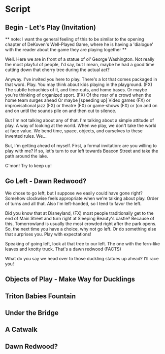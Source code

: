 # Script

## Begin - Let's Play (Invitation)

** note: I want the general feeling of this to be similar to the opening chapter of DeKoven's Well-Played Game, where he is having a 'dialogue' with the reader about the game they are playing together **

Well. Here we are in front of a statue of ol' George Washington. Not really the most playful of people, I'd say, but I mean, maybe he had a good time cutting down that cherry tree during the actual act?

Anyway. I've invited you here to play. There's a lot that comes packaged in that word. Play. You may think about kids playing in the playground. (FX) The subtle heirachies of it, and time-outs, and home bases. Or maybe you're thinking of organized sport. (FX) Of the roar of a crowd when the home team surges ahead  Or maybe [speeding up] Video games (FX) or improvisational jazz (FX) or theatre (FX) or game-shows (FX) or (on and on and on until the sounds pile on and then cut to silence.

But I'm not talking about any of that. I'm talking about a simple attitude of play. A way of looking at the world. When we play, we don't take the world at face value. We bend time, space, objects, and ourselves to these invented rules. We...

But, I'm getting ahead of myself. First, a formal invitation: are you willing to play with me? If so, let's turn to our left towards Beacon Street and take the path around the lake. 

C'mon! Try to keep up!

## Go Left - Dawn Redwood?

We chose to go left, but I suppose we easily could have gone right? Somehow clockwise feels appropriate when we're talking about play. Order of turns and all that. Also I'm left-handed, so I tend to favor the left.

Did you know that at Disneyland, (FX) most people traditionally get to the end of Main Street and turn right at Sleeping Beauty's castle? Because of this, Tomorrowland is usually the most crowded right after the park opens. So, the next time you have a choice, why not go left. Or do something else that surprises you. Play with expectations!

Speaking of going left, look at that tree to our left. The one with the fern-like leaves and knotty truck. That's a dawn redwood (FACTS)

What do you say we head over to those duckling statues up ahead? I'll race you!

## Objects of Play - Make Way for Ducklings



## Triton Babies Fountain

## Under the Bridge

## A Catwalk

## Dawn Redwood?







